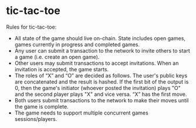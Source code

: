 # tic-tac-toe

Rules for tic-tac-toe:

* All state of the game should live on-chain. State includes open games, games currently in progress and completed games.
* Any user can submit a transaction to the network to invite others to start a game (i.e. create an open game).
* Other users may submit transactions to accept invitations. When an invitation is accepted, the game starts.
* The roles of “X” and “O” are decided as follows. The user's public keys are concatenated and the result is hashed. If the first bit of the output is 0, then the game's initiator (whoever posted the invitation) plays "O" and the second player plays "X" and vice versa. “X” has the first move.
* Both users submit transactions to the network to make their moves until the game is complete.
* The game needs to support multiple concurrent games sessions/players.
